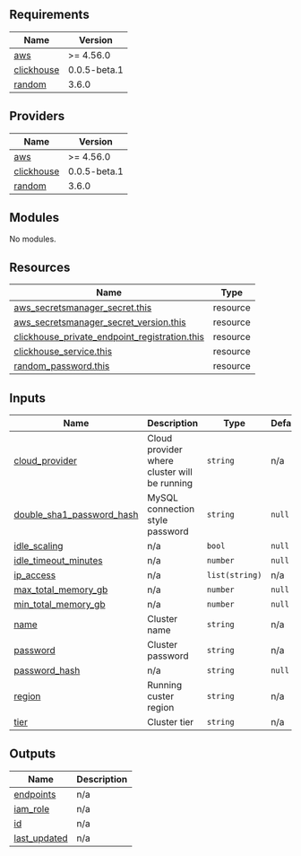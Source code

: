 <!-- BEGIN_TF_DOCS -->
## Requirements

| Name | Version |
|------|---------|
| <a name="requirement_aws"></a> [aws](#requirement\_aws) | >= 4.56.0 |
| <a name="requirement_clickhouse"></a> [clickhouse](#requirement\_clickhouse) | 0.0.5-beta.1 |
| <a name="requirement_random"></a> [random](#requirement\_random) | 3.6.0 |

## Providers

| Name | Version |
|------|---------|
| <a name="provider_aws"></a> [aws](#provider\_aws) | >= 4.56.0 |
| <a name="provider_clickhouse"></a> [clickhouse](#provider\_clickhouse) | 0.0.5-beta.1 |
| <a name="provider_random"></a> [random](#provider\_random) | 3.6.0 |

## Modules

No modules.

## Resources

| Name | Type |
|------|------|
| [aws_secretsmanager_secret.this](https://registry.terraform.io/providers/hashicorp/aws/latest/docs/resources/secretsmanager_secret) | resource |
| [aws_secretsmanager_secret_version.this](https://registry.terraform.io/providers/hashicorp/aws/latest/docs/resources/secretsmanager_secret_version) | resource |
| [clickhouse_private_endpoint_registration.this](https://registry.terraform.io/providers/ClickHouse/clickhouse/0.0.5-beta.1/docs/resources/private_endpoint_registration) | resource |
| [clickhouse_service.this](https://registry.terraform.io/providers/ClickHouse/clickhouse/0.0.5-beta.1/docs/resources/service) | resource |
| [random_password.this](https://registry.terraform.io/providers/hashicorp/random/3.6.0/docs/resources/password) | resource |

## Inputs

| Name | Description | Type | Default | Required |
|------|-------------|------|---------|:--------:|
| <a name="input_cloud_provider"></a> [cloud\_provider](#input\_cloud\_provider) | Cloud provider where cluster will be running | `string` | n/a | yes |
| <a name="input_double_sha1_password_hash"></a> [double\_sha1\_password\_hash](#input\_double\_sha1\_password\_hash) | MySQL connection style password | `string` | `null` | no |
| <a name="input_idle_scaling"></a> [idle\_scaling](#input\_idle\_scaling) | n/a | `bool` | `null` | no |
| <a name="input_idle_timeout_minutes"></a> [idle\_timeout\_minutes](#input\_idle\_timeout\_minutes) | n/a | `number` | `null` | no |
| <a name="input_ip_access"></a> [ip\_access](#input\_ip\_access) | n/a | `list(string)` | n/a | yes |
| <a name="input_max_total_memory_gb"></a> [max\_total\_memory\_gb](#input\_max\_total\_memory\_gb) | n/a | `number` | `null` | no |
| <a name="input_min_total_memory_gb"></a> [min\_total\_memory\_gb](#input\_min\_total\_memory\_gb) | n/a | `number` | `null` | no |
| <a name="input_name"></a> [name](#input\_name) | Cluster name | `string` | n/a | yes |
| <a name="input_password"></a> [password](#input\_password) | Cluster password | `string` | n/a | yes |
| <a name="input_password_hash"></a> [password\_hash](#input\_password\_hash) | n/a | `string` | `null` | no |
| <a name="input_region"></a> [region](#input\_region) | Running custer region | `string` | n/a | yes |
| <a name="input_tier"></a> [tier](#input\_tier) | Cluster tier | `string` | n/a | yes |

## Outputs

| Name | Description |
|------|-------------|
| <a name="output_endpoints"></a> [endpoints](#output\_endpoints) | n/a |
| <a name="output_iam_role"></a> [iam\_role](#output\_iam\_role) | n/a |
| <a name="output_id"></a> [id](#output\_id) | n/a |
| <a name="output_last_updated"></a> [last\_updated](#output\_last\_updated) | n/a |
<!-- END_TF_DOCS -->